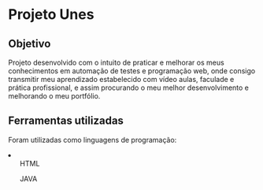 <h1>Projeto Unes</h1>
<h2>Objetivo</h2>
<p>Projeto desenvolvido com o intuito de praticar e melhorar os meus conhecimentos em automação de testes e programação web, onde consigo transmitir meu aprendizado estabelecido com vídeo aulas, faculade e prática profissional, e assim procurando o meu melhor desenvolvimento e melhorando o meu portfólio.</p>
<h2>Ferramentas utilizadas</h2>
<p>Foram utilizadas como linguagens de programação:<br>
  <li>
   <ul>HTML</ul>
   <ul>JAVA</ul>
  </li> 
